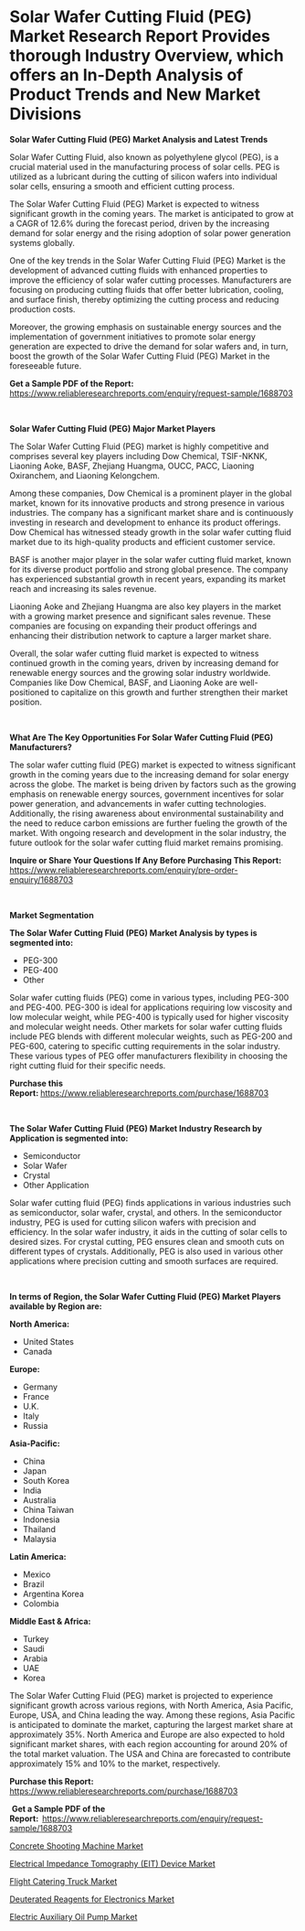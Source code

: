 <p><h1>Solar Wafer Cutting Fluid (PEG) Market Research Report Provides thorough Industry Overview, which offers an In-Depth Analysis of Product Trends and New Market Divisions</h1></p><p><strong>Solar Wafer Cutting Fluid (PEG) Market Analysis and Latest Trends</strong></p>
<p><p>Solar Wafer Cutting Fluid, also known as polyethylene glycol (PEG), is a crucial material used in the manufacturing process of solar cells. PEG is utilized as a lubricant during the cutting of silicon wafers into individual solar cells, ensuring a smooth and efficient cutting process.</p><p>The Solar Wafer Cutting Fluid (PEG) Market is expected to witness significant growth in the coming years. The market is anticipated to grow at a CAGR of 12.6% during the forecast period, driven by the increasing demand for solar energy and the rising adoption of solar power generation systems globally. </p><p>One of the key trends in the Solar Wafer Cutting Fluid (PEG) Market is the development of advanced cutting fluids with enhanced properties to improve the efficiency of solar wafer cutting processes. Manufacturers are focusing on producing cutting fluids that offer better lubrication, cooling, and surface finish, thereby optimizing the cutting process and reducing production costs.</p><p>Moreover, the growing emphasis on sustainable energy sources and the implementation of government initiatives to promote solar energy generation are expected to drive the demand for solar wafers and, in turn, boost the growth of the Solar Wafer Cutting Fluid (PEG) Market in the foreseeable future.</p></p>
<p><strong>Get a Sample PDF of the Report:&nbsp;</strong> <a href="https://www.reliableresearchreports.com/enquiry/request-sample/1688703">https://www.reliableresearchreports.com/enquiry/request-sample/1688703</a></p>
<p>&nbsp;</p>
<p><strong>Solar Wafer Cutting Fluid (PEG) Major Market Players</strong></p>
<p><p>The Solar Wafer Cutting Fluid (PEG) market is highly competitive and comprises several key players including Dow Chemical, TSIF-NKNK, Liaoning Aoke, BASF, Zhejiang Huangma, OUCC, PACC, Liaoning Oxiranchem, and Liaoning Kelongchem.</p><p>Among these companies, Dow Chemical is a prominent player in the global market, known for its innovative products and strong presence in various industries. The company has a significant market share and is continuously investing in research and development to enhance its product offerings. Dow Chemical has witnessed steady growth in the solar wafer cutting fluid market due to its high-quality products and efficient customer service.</p><p>BASF is another major player in the solar wafer cutting fluid market, known for its diverse product portfolio and strong global presence. The company has experienced substantial growth in recent years, expanding its market reach and increasing its sales revenue.</p><p>Liaoning Aoke and Zhejiang Huangma are also key players in the market with a growing market presence and significant sales revenue. These companies are focusing on expanding their product offerings and enhancing their distribution network to capture a larger market share.</p><p>Overall, the solar wafer cutting fluid market is expected to witness continued growth in the coming years, driven by increasing demand for renewable energy sources and the growing solar industry worldwide. Companies like Dow Chemical, BASF, and Liaoning Aoke are well-positioned to capitalize on this growth and further strengthen their market position.</p></p>
<p>&nbsp;</p>
<p><strong>What Are The Key Opportunities For Solar Wafer Cutting Fluid (PEG) Manufacturers?</strong></p>
<p><p>The solar wafer cutting fluid (PEG) market is expected to witness significant growth in the coming years due to the increasing demand for solar energy across the globe. The market is being driven by factors such as the growing emphasis on renewable energy sources, government incentives for solar power generation, and advancements in wafer cutting technologies. Additionally, the rising awareness about environmental sustainability and the need to reduce carbon emissions are further fueling the growth of the market. With ongoing research and development in the solar industry, the future outlook for the solar wafer cutting fluid market remains promising.</p></p>
<p><strong>Inquire or Share Your Questions If Any Before Purchasing This Report:</strong> <a href="https://www.reliableresearchreports.com/enquiry/pre-order-enquiry/1688703">https://www.reliableresearchreports.com/enquiry/pre-order-enquiry/1688703</a></p>
<p>&nbsp;</p>
<p><strong>Market Segmentation</strong></p>
<p><strong>The Solar Wafer Cutting Fluid (PEG) Market Analysis by types is segmented into:</strong></p>
<p><ul><li>PEG-300</li><li>PEG-400</li><li>Other</li></ul></p>
<p><p>Solar wafer cutting fluids (PEG) come in various types, including PEG-300 and PEG-400. PEG-300 is ideal for applications requiring low viscosity and low molecular weight, while PEG-400 is typically used for higher viscosity and molecular weight needs. Other markets for solar wafer cutting fluids include PEG blends with different molecular weights, such as PEG-200 and PEG-600, catering to specific cutting requirements in the solar industry. These various types of PEG offer manufacturers flexibility in choosing the right cutting fluid for their specific needs.</p></p>
<p><strong>Purchase this Report:&nbsp;</strong><a href="https://www.reliableresearchreports.com/purchase/1688703">https://www.reliableresearchreports.com/purchase/1688703</a></p>
<p>&nbsp;</p>
<p><strong>The Solar Wafer Cutting Fluid (PEG) Market Industry Research by Application is segmented into:</strong></p>
<p><ul><li>Semiconductor</li><li>Solar Wafer</li><li>Crystal</li><li>Other Application</li></ul></p>
<p><p>Solar wafer cutting fluid (PEG) finds applications in various industries such as semiconductor, solar wafer, crystal, and others. In the semiconductor industry, PEG is used for cutting silicon wafers with precision and efficiency. In the solar wafer industry, it aids in the cutting of solar cells to desired sizes. For crystal cutting, PEG ensures clean and smooth cuts on different types of crystals. Additionally, PEG is also used in various other applications where precision cutting and smooth surfaces are required.</p></p>
<p>&nbsp;</p>
<p><strong>In terms of Region, the Solar Wafer Cutting Fluid (PEG) Market Players available by Region are:</strong></p>
<p>
    <p> <strong> North America: </strong>
        <ul>
            <li>United States</li>
            <li>Canada</li>
        </ul>
        </p> 
    <p> <strong> Europe: </strong>
        <ul>
            <li>Germany</li>
            <li>France</li>
            <li>U.K.</li>
            <li>Italy</li>
            <li>Russia</li>
        </ul>
        </p> 
    <p> <strong> Asia-Pacific: </strong>
        <ul>
            <li>China</li>
            <li>Japan</li>
            <li>South Korea</li>
            <li>India</li>
            <li>Australia</li>
            <li>China Taiwan</li>
            <li>Indonesia</li>
            <li>Thailand</li>
            <li>Malaysia</li>
        </ul>
        </p> 
    <p> <strong> Latin America: </strong>
        <ul>
            <li>Mexico</li>
            <li>Brazil</li>
            <li>Argentina Korea</li>
            <li>Colombia</li>
        </ul>
        </p> 
    <p> <strong> Middle East & Africa: </strong>
        <ul>
            <li>Turkey</li>
            <li>Saudi</li>
            <li>Arabia</li>
            <li>UAE</li>
            <li>Korea</li>
        </ul>
    </p>
    </p>
<p><p>The Solar Wafer Cutting Fluid (PEG) market is projected to experience significant growth across various regions, with North America, Asia Pacific, Europe, USA, and China leading the way. Among these regions, Asia Pacific is anticipated to dominate the market, capturing the largest market share at approximately 35%. North America and Europe are also expected to hold significant market shares, with each region accounting for around 20% of the total market valuation. The USA and China are forecasted to contribute approximately 15% and 10% to the market, respectively.</p></p>
<p><strong>Purchase this Report: </strong><a href="https://www.reliableresearchreports.com/purchase/1688703">https://www.reliableresearchreports.com/purchase/1688703</a></p>
<p>&nbsp;<strong>Get a Sample PDF of the Report:&nbsp;&nbsp;</strong><a href="https://www.reliableresearchreports.com/enquiry/request-sample/1688703">https://www.reliableresearchreports.com/enquiry/request-sample/1688703</a></p>
<p><strong></strong></p>
<p><p><a href="https://github.com/peachesmcdowel1/Market-Research-Report-List-1/blob/main/concrete-shooting-machine-market.md">Concrete Shooting Machine Market</a></p><p><a href="https://issuu.com/reportprime-2/docs/electrical-impedance-tomography-eit-device-market-">Electrical Impedance Tomography (EIT) Device Market</a></p><p><a href="https://github.com/nicoletavirag/Market-Research-Report-List-2/blob/main/flight-catering-truck-market.md">Flight Catering Truck Market</a></p><p><a href="https://issuu.com/reportprime-2/docs/deuterated-reagents-for-electronics-market-size-20">Deuterated Reagents for Electronics Market</a></p><p><a href="https://github.com/redneck06/Market-Research-Report-List-2/blob/main/electric-auxiliary-oil-pump-market.md">Electric Auxiliary Oil Pump Market</a></p></p>